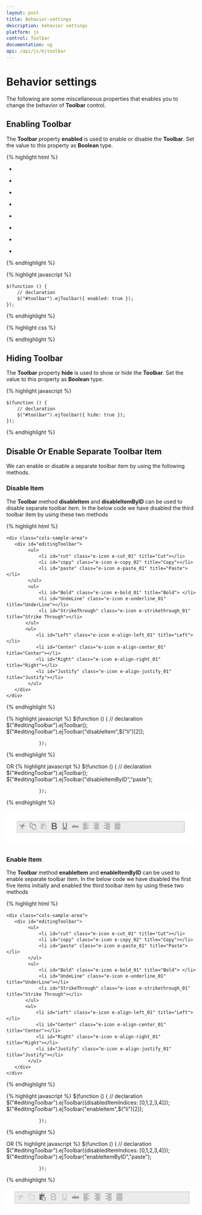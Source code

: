 ```yaml
---
layout: post
title: Behavior-settings
description: behavior settings
platform: js
control: Toolbar
documentation: ug
api: /api/js/ejtoolbar
---
```


# Behavior settings

The following are some miscellaneous properties that enables you to change the behavior of **Toolbar** control.

## Enabling Toolbar

The **Toolbar** property **enabled** is used to enable or disable the **Toolbar**. Set the value to this property as **Boolean** type.

{% highlight html %}

<div class="cols-sample-area">
   <div id="toolbar">
      <ul>
         <li id="Left" title="Left">
            <div class="ToolbarItems LeftAlign_tool"></div>
         </li>
         <li id="Center" title="Center">
            <div class="ToolbarItems CenterAlign_tool"></div>
         </li>
         <li id="Right" title="Right">
            <div class="ToolbarItems RightAlign_tool"></div>
         </li>
         <li id="Justify" title="Justify">
            <div class="ToolbarItems Justify_tool"></div>
         </li>
      </ul>
      <ul>
         <li id="Bold" title="Bold">
            <div class="ToolbarItems Bold_tool"></div>
         </li>
         <li id="Italic" title="Italic">
            <div class="ToolbarItems Italic_tool"></div>
         </li>
         <li id="StrikeThrough" title="Strike Through">
            <div class="ToolbarItems StrikeThrough_tool"></div>
         </li>
         <li id="UndeLine" title="UnderLine">
            <div class="ToolbarItems Underline_tool"></div>
         </li>
      </ul>
   </div>
</div>

{% endhighlight %}

{% highlight javascript %}

    $(function () {
        // declaration
        $("#toolbar").ejToolbar({ enabled: true });
    });

{% endhighlight %}

{% highlight css %}

<style type="text/css" class="cssStyles">
    .darktheme .cols-sample-area .e-tooltxt .ToolbarItems {
        background-image: url('../images/toolbar/ui-icons-metro.png');
    }

    .cols-sample-area .e-tooltxt .ToolbarItems {
        display: block;
        background-image: url('../images/toolbar/ui-icons-dark.png');
        height: 22px;
        width: 22px;
    }

    .e-tooltxt:hover .ToolbarItems, .darktheme .cols-sample-area .e-tooltxt:hover .ToolbarItems {
        background-image: url('../images/toolbar/ui-icons-light.png');
    }

    .ToolbarItems.LeftAlign_tool {
        background-position: -26px -39px;
    }

    .ToolbarItems.CenterAlign_tool {
        background-position: -55px -39px;
    }

    .ToolbarItems.RightAlign_tool {
        background-position: -89px -39px;
    }

    .ToolbarItems.Justify_tool {
        background-position: -123px -39px;
    }

    .ToolbarItems.Bold_tool {
        background-position: -159px -39px;
    }

    .ToolbarItems.Italic_tool {
        background-position: -196px -39px;
    }

    .ToolbarItems.StrikeThrough_tool {
        background-position: -55px -70px;
    }

    .ToolbarItems.Underline_tool {
        background-position: -23px -68px;
    }
</style>


{% endhighlight %}

## Hiding Toolbar 

The **Toolbar** property **hide** is used to show or hide the **Toolbar**. Set the value to this property as **Boolean** type.


{% highlight javascript %}

    $(function () {
        // declaration
        $("#toolbar").ejToolbar({ hide: true });
    });

{% endhighlight %}

## Disable Or Enable Separate Toolbar Item

We can enable or disable a separate toolbar item by using the following methods.

### Disable Item

The **Toolbar** method **disableItem** and **disableItemByID** can be used to disable separate toolbar item. In the below code we have disabled the third toolbar item by using these two methods

{% highlight html %}

    <div class="cols-sample-area">
       <div id="editingToolbar">
            <ul>
                <li id="cut" class="e-icon e-cut_01" title="Cut"></li>
                <li id="copy" class="e-icon e-copy_02" title="Copy"></li>
                <li id="paste" class="e-icon e-paste_01" title="Paste"></li>
            </ul>
            <ul>
                <li id="Bold" class="e-icon e-bold_01" title="Bold"> </li>
                <li id="UndeLine" class="e-icon e-underline_01" title="UnderLine"></li>
                <li id="StrikeThrough" class="e-icon e-strikethrough_01" title="Strike Through"></li>
           </ul>
           <ul>
               <li id="Left" class="e-icon e-align-left_01" title="Left"></li>
               <li id="Center" class="e-icon e-align-center_01" title="Center"></li>
               <li id="Right" class="e-icon e-align-right_01" title="Right"></li>
               <li id="Justify" class="e-icon e-align-justify_01" title="Justify"></li>
            </ul>
       </div>
    </div>

{% endhighlight %}

{% highlight javascript %}
        $(function () {
                    // declaration
                    $("#editingToolbar").ejToolbar();
                   $("#editingToolbar").ejToolbar("disableItem",$("li")[2]);
                    
                });

{% endhighlight %}

OR
{% highlight javascript %}
        $(function () {
                    // declaration
                    $("#editingToolbar").ejToolbar();
                    $("#editingToolbar").ejToolbar("disableItemByID","paste");
                    
                });

{% endhighlight %}


![](Behaviour-settings_images/Behaviour-settings1.jpg)

### Enable Item

The **Toolbar** method **enableItem** and **enableItemByID** can be used to enable separate toolbar item. In the below code we have disabled the first five items initially and enabled the third toolbar item by using these two methods

{% highlight html %}

    <div class="cols-sample-area">
       <div id="editingToolbar">
            <ul>
                <li id="cut" class="e-icon e-cut_01" title="Cut"></li>
                <li id="copy" class="e-icon e-copy_02" title="Copy"></li>
                <li id="paste" class="e-icon e-paste_01" title="Paste"></li>
            </ul>
            <ul>
                <li id="Bold" class="e-icon e-bold_01" title="Bold"> </li>
                <li id="UndeLine" class="e-icon e-underline_01" title="UnderLine"></li>
                <li id="StrikeThrough" class="e-icon e-strikethrough_01" title="Strike Through"></li>
           </ul>
           <ul>
               <li id="Left" class="e-icon e-align-left_01" title="Left"></li>
               <li id="Center" class="e-icon e-align-center_01" title="Center"></li>
               <li id="Right" class="e-icon e-align-right_01" title="Right"></li>
               <li id="Justify" class="e-icon e-align-justify_01" title="Justify"></li>
            </ul>
       </div>
    </div>

{% endhighlight %}

{% highlight javascript %}
        $(function () {
                    // declaration
                   $("#editingToolbar").ejToolbar({disabledItemIndices: [0,1,2,3,4]});
                   $("#editingToolbar").ejToolbar("enableItem",$("li")[2]);
                    
                });

{% endhighlight %}

OR
{% highlight javascript %}
        $(function () {
                    // declaration
                   $("#editingToolbar").ejToolbar({disabledItemIndices: [0,1,2,3,4]});
                    $("#editingToolbar").ejToolbar("enableItemByID","paste");
                    
                });

{% endhighlight %}

![](Behaviour-settings_images/Behaviour-settings2.jpg)